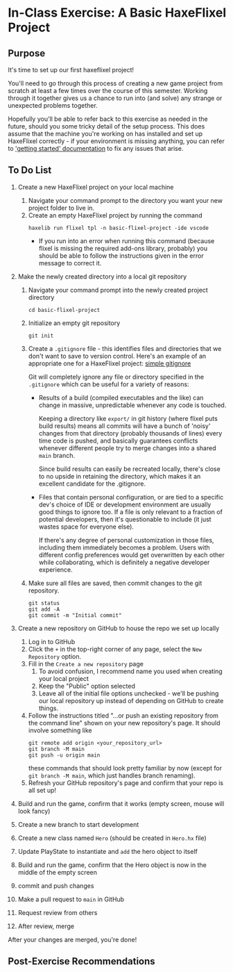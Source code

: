 # In-Class Exercise: A Basic HaxeFlixel Project

## Purpose
It's time to set up our first haxeflixel project! 

You'll need to go through this process of creating a new game project from scratch at least a few
times over the course of this semester. Working through it together gives us a chance to run into
(and solve) any strange or unexpected problems together. 

Hopefully you'll be able to refer back to this exercise as needed in the future, should you some
tricky detail of the setup process. This does assume that the machine you're working on has 
installed and set up HaxeFlixel correctly - if your environment is missing anything, you can
refer to ['getting started' documentation](https://haxeflixel.com/documentation/getting-started/)
to fix any issues that arise.

## To Do List
 1. Create a new HaxeFlixel project on your local machine
    1. Navigate your command prompt to the directory you want your new project folder to live in.
    2. Create an empty HaxeFlixel project by running the command
       ```
       haxelib run flixel tpl -n basic-flixel-project -ide vscode
       ```
       * If you run into an error when running this command (because flixel is missing the required
        add-ons library, probably) you should be able to follow the instructions given in the error
        message to correct it.

 2. Make the newly created directory into a local git repository
    1. Navigate your command prompt into the newly created project directory
       ```
       cd basic-flixel-project
       ```
    2. Initialize an empty git repository
       ```
       git init
       ```
    3. Create a `.gitignore` file - this identifies files and directories that we don't want to 
       save to version control. Here's an example of an appropriate one for a HaxeFlixel project:
       [simple gitignore](https://github.com/SamBumgardner/csc-303-game-2021/blob/main/.gitignore)

       Git will completely ignore any file or directory specified in the `.gitignore` which can be
       useful for a variety of reasons:
       * Results of a build (compiled executables and the like) can change in massive, unpredictable
         whenever any code is touched. 
         
         Keeping a directory like `export/` in git history (where flixel puts build results) means 
         all commits will have a bunch of 'noisy' changes from that directory (probably thousands of
         lines) every time code is pushed, and basically guarantees conflicts whenever different
         people try to merge changes into a shared `main` branch.

         Since build results can easily be recreated locally, there's close to no upside in 
         retaining the directory, which makes it an excellent candidate for the .gitignore.

       * Files that contain personal configuration, or are tied to a specific dev's choice of IDE
         or development environment are usually good things to ignore too. If a file is only 
         relevant to a fraction of potential developers, then it's questionable to include (it just
         wastes space for everyone else). 

         If there's any degree of personal customization in those files, including them immediately
         becomes a problem. Users with different config preferences would get overwritten by each
         other while collaborating, which is definitely a negative developer experience.
    4. Make sure all files are saved, then commit changes to the git repository.
       ```
       git status
       git add -A
       git commit -m "Initial commit"
       ```

 3. Create a new repository on GitHub to house the repo we set up locally
    1. Log in to GitHub
    2. Click the `+` in the top-right corner of any page, select the `New Repository` option.
    3. Fill in the `Create a new repository` page
       1. To avoid confusion, I recommend name you used when creating your local project
       2. Keep the "Public" option selected
       3. Leave all of the initial file options unchecked - we'll be pushing our local repository
          up instead of depending on GitHub to create things.
    4. Follow the instructions titled "...or push an existing repository from the command line" 
       shown on your new repository's page. It should involve something like
       ```
       git remote add origin <your_repository_url>
       git branch -M main
       git push -u origin main
       ```
       these commands that should look pretty familiar by now (except for `git branch -M main`, 
       which just handles branch renaming).
    5. Refresh your GitHub repository's page and confirm that your repo is all set up!

 4. Build and run the game, confirm that it works (empty screen, mouse will look fancy)
 5. Create a new branch to start development
 6. Create a new class named `Hero` (should be created in `Hero.hx` file)
 7. Update PlayState to instantiate and `add` the hero object to itself
 8. Build and run the game, confirm that the Hero object is now in the middle of the empty screen
 9. commit and push changes
 10. Make a pull request to `main` in GitHub
 11. Request review from others
 12. After review, merge

After your changes are merged, you're done!

## Post-Exercise Recommendations
